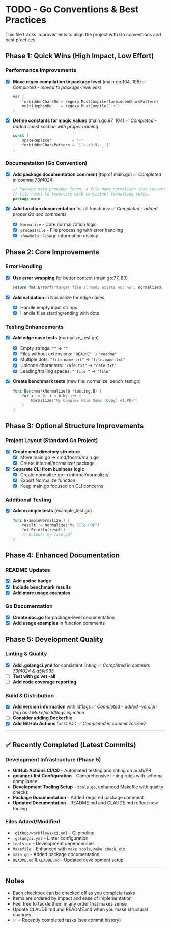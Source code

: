 # TODO - Go Conventions & Best Practices

This file tracks improvements to align the project with Go conventions and best practices.

## Phase 1: Quick Wins (High Impact, Low Effort)

### Performance Improvements

- [x] **Move regex compilation to package level** (main.go:104, 108) ✅ _Completed - moved to package-level vars_

  ```go
  var (
      forbiddenCharsRe = regexp.MustCompile(forbiddenCharsPattern)
      multiHyphenRe    = regexp.MustCompile(`-+`)
  )
  ```

- [x] **Define constants for magic values** (main.go:97, 104) ✅ _Completed - added const section with proper naming_

  ```go
  const (
      spaceReplacer         = "-"
      forbiddenCharsPattern = `[^a-z0-9\-_.]`
  )
  ```

### Documentation (Go Convention)

- [x] **Add package documentation comment** (top of main.go) ✅ _Completed in commit 73f4024_

  ```go
  // Package main provides fnorm, a file name normalizer that converts
  // file names to lowercase with consistent formatting rules.
  package main
  ```

- [x] **Add function documentation** for all functions: ✅ _Completed - added proper Go doc comments_
  - [x] `Normalize` - Core normalization logic
  - [x] `processFile` - File processing with error handling
  - [x] `showHelp` - Usage information display

## Phase 2: Core Improvements

### Error Handling

- [x] **Use error wrapping** for better context (main.go:77, 80)

  ```go
  return fmt.Errorf("target file already exists %q: %w", normalized, os.ErrExist)
  ```

- [x] **Add validation** in Normalize for edge cases
  - [x] Handle empty input strings
  - [x] Handle files starting/ending with dots

### Testing Enhancements

- [x] **Add edge case tests** (normalize_test.go)
  - [x] Empty strings: `""` → `""`
  - [x] Files without extensions: `"README"` → `"readme"`
  - [x] Multiple dots: `"file.name.txt"` → `"file.name.txt"`
  - [x] Unicode characters: `"café.txt"` → `"cafe.txt"`
  - [x] Leading/trailing spaces: `" file "` → `"file"`

- [x] **Create benchmark tests** (new file: normalize_bench_test.go)

  ```go
  func BenchmarkNormalize(b *testing.B) {
      for i := 0; i < b.N; i++ {
          Normalize("My Complex File Name (Copy) #1.PDF")
      }
  }
  ```

## Phase 3: Optional Structure Improvements

### Project Layout (Standard Go Project)

- [x] **Create cmd directory structure**
  - [x] Move main.go → cmd/fnorm/main.go
  - [x] Create internal/normalize/ package

- [x] **Separate CLI from business logic**
  - [x] Create normalize.go in internal/normalize/
  - [x] Export Normalize function
  - [x] Keep main.go focused on CLI concerns

### Additional Testing

- [x] **Add example tests** (example_test.go)

  ```go
  func ExampleNormalize() {
      result := Normalize("My File.PDF")
      fmt.Println(result)
      // Output: my-file.pdf
  }
  ```

## Phase 4: Enhanced Documentation

### README Updates

- [x] **Add godoc badge**
- [x] **Include benchmark results**
- [x] **Add more usage examples**

### Go Documentation

- [x] **Create doc.go** for package-level documentation
- [x] **Add usage examples** in function comments

## Phase 5: Development Quality

### Linting & Quality

- [x] **Add .golangci.yml** for consistent linting ✅ _Completed in commits 73f4024 & a5fe935_
- [ ] **Test with go vet -all**
- [ ] **Add code coverage reporting**

### Build & Distribution

- [x] **Add version information** with ldflags ✅ _Completed - added -version flag and Makefile ldflags injection_
- [ ] **Consider adding Dockerfile**
- [x] **Add GitHub Actions** for CI/CD ✅ _Completed in commit 7cc7ee7_

---

## ✅ Recently Completed (Latest Commits)

### Development Infrastructure (Phase 5)

- **GitHub Actions CI/CD** - Automated testing and linting on push/PR
- **golangci-lint Configuration** - Comprehensive linting rules with schema compliance
- **Development Tooling Setup** - `tools.go`, enhanced Makefile with quality checks
- **Package Documentation** - Added required package comment
- **Updated Documentation** - README.md and CLAUDE.md reflect new tooling

### Files Added/Modified

- `.github/workflows/ci.yml` - CI pipeline
- `.golangci.yml` - Linter configuration
- `tools.go` - Development dependencies
- `Makefile` - Enhanced with `make tools`, `make check`, etc.
- `main.go` - Added package documentation
- `README.md` & `CLAUDE.md` - Updated development setup

---

## Notes

- Each checkbox can be checked off as you complete tasks
- Items are ordered by impact and ease of implementation
- Feel free to tackle them in any order that makes sense
- Update CLAUDE.md and README.md when you make structural changes
- ✅ = Recently completed tasks (see commit history)
